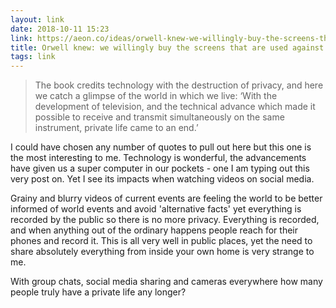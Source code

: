 ```yaml
---
layout: link
date: 2018-10-11 15:23
link: https://aeon.co/ideas/orwell-knew-we-willingly-buy-the-screens-that-are-used-against-us
title: Orwell knew: we willingly buy the screens that are used against us | Aeon Ideas
tags: link
---
```

> The book credits technology with the destruction of privacy, and here we catch a glimpse of the world in which we live: ‘With the development of television, and the technical advance which made it possible to receive and transmit simultaneously on the same instrument, private life came to an end.’

I could have chosen any number of quotes to pull out here but this one is the most interesting to me. Technology is wonderful, the advancements have given us a super computer in our pockets - one I am typing out this very post on. Yet I see its impacts when watching videos on social media. 

Grainy and blurry videos of current events are feeling the world to be better informed of world events and avoid 'alternative facts' yet everything is recorded by the public so there is no more privacy. Everything is recorded, and when anything out of the ordinary happens people reach for their phones and record it. This is all very well in public places, yet the need to share absolutely everything from inside your own home is very strange to me.

With group chats, social media sharing and cameras everywhere how many people truly have a private life any longer?